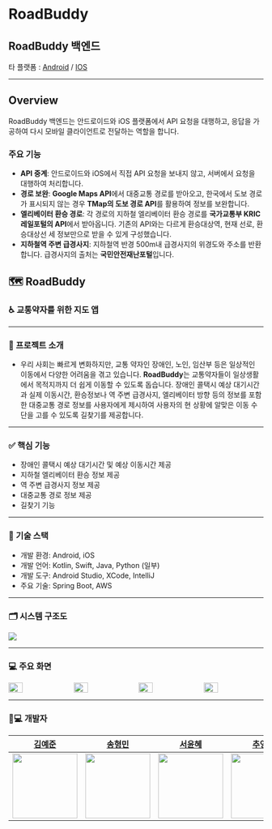 # RoadBuddy

## RoadBuddy 백엔드

타 플랫폼 : [Android](https://github.com/songhm7/RoadBuddyAndroid) / [IOS](https://github.com/dpwns1234)

---

## Overview
 
RoadBuddy 백엔드는 안드로이드와 iOS 플랫폼에서 API 요청을 대행하고, 응답을 가공하여 다시 모바일 클라이언트로 전달하는 역할을 합니다.

### 주요 기능
- **API 중계**: 안드로이드와 iOS에서 직접 API 요청을 보내지 않고, 서버에서 요청을 대행하여 처리합니다.
- **경로 보완**: **Google Maps API**에서 대중교통 경로를 받아오고, 한국에서 도보 경로가 표시되지 않는 경우 **TMap의 도보 경로 API**를 활용하여 정보를 보완합니다.
- **엘리베이터 환승 경로**: 각 경로의 지하철 엘리베이터 환승 경로를 **국가교통부 KRIC 레일포털의 API**에서 받아옵니다. 기존의 API와는 다르게 환승대상역, 현재 선로, 환승대상선 세 정보만으로 받을 수 있게 구성했습니다.
- **지하철역 주변 급경사지**: 지하철역 반경 500m내 급경사지의 위경도와 주소를 반환합니다. 급경사지의 출처는 **국민안전재난포털**입니다.
## 🗺️ RoadBuddy

### ♿ 교통약자를 위한 지도 앱

---

### 📢 프로젝트 소개
- 우리 사회는 빠르게 변화하지만, 교통 약자인 장애인, 노인, 임산부 등은 일상적인 이동에서 다양한 어려움을 겪고 있습니다. **RoadBuddy**는 교통약자들이 일상생활에서 목적지까지 더 쉽게 이동할 수 있도록 돕습니다. 장애인 콜택시 예상 대기시간과 실제 이동시간, 환승정보나 역 주변 급경사지, 엘리베이터 방향 등의 정보를 포함한 대중교통 경로 정보를 사용자에게 제시하여 사용자의 현 상황에 알맞은 이동 수단을 고를 수 있도록 길찾기를 제공합니다.

---
### ✅ 핵심 기능
- 장애인 콜택시 예상 대기시간 및 예상 이동시간 제공
- 지하철 엘리베이터 환승 정보 제공
- 역 주변 급경사지 정보 제공
- 대중교통 경로 정보 제공
- 길찾기 기능
---

### 🔧 기술 스택
- 개발 환경: Android, iOS
- 개발 언어: Kotlin, Swift, Java, Python (일부)
- 개발 도구: Android Studio, XCode, IntelliJ
- 주요 기술: Spring Boot, AWS
---
### 🗂️ 시스템 구조도
![](https://i.postimg.cc/hPvJQVB8/image.png)

---
### 💻 주요 화면

<div style="display: flex; gap: 10px;">
    <img src="https://i.postimg.cc/Y989hCDy/image.png" style="width: 24%;">
    <img src="https://i.postimg.cc/Y0sCzyH6/image.png" style="width: 24%;">
    <img src="https://i.postimg.cc/xTXC1Yvt/image.png" style="width: 24%;">
    <img src="https://i.postimg.cc/fT1b3F5Z/image.png" style="width: 24%;">
</div>

---
### 👩💻 개발자

<style>
  .profile {
    width: 128px;
    height: 128px;
  }
</style>

|[김예준](https://github.com/dpwns1234)|[송형민](https://github.com/songhm7)|[서윤혜](https://github.com/YoonhyeSuh)|[추영광](https://github.com/S-DPR)|
|---|---|---|---|
|<img src="https://avatars.githubusercontent.com/u/52391722?v=4" class="profile">|<img src="https://avatars.githubusercontent.com/u/47211293?s=48&v=4" class="profile">|<img src="https://avatars.githubusercontent.com/u/106311524?s=64&v=4" class="profile">|<img src="https://avatars.githubusercontent.com/u/108619579?v=4" class="profile">|